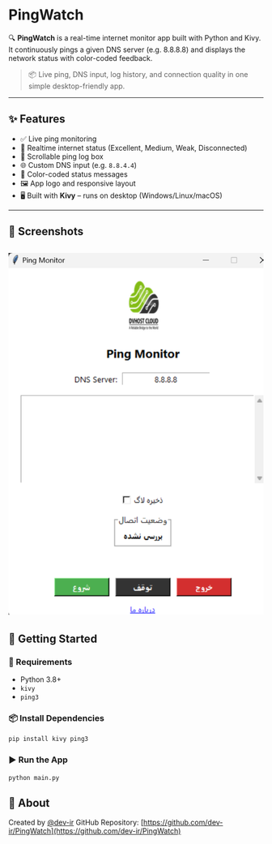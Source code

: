 # PingWatch

🔍 **PingWatch** is a real-time internet monitor app built with Python and Kivy. It continuously pings a given DNS server (e.g. 8.8.8.8) and displays the network status with color-coded feedback.

> 📦 Live ping, DNS input, log history, and connection quality in one simple desktop-friendly app.

---

## ✨ Features

- ✅ Live ping monitoring
- 🎯 Realtime internet status (Excellent, Medium, Weak, Disconnected)
- 🧾 Scrollable ping log box
- 🌐 Custom DNS input (e.g. `8.8.4.4`)
- 🎨 Color-coded status messages
- 🖼️ App logo and responsive layout
- 🖥️ Built with **Kivy** – runs on desktop (Windows/Linux/macOS)

---

## 📸 Screenshots
![PingWatch Screenshot](https://github.com/dev-ir/PingWatch/blob/master/screenshot.png?raw=true)
---

## 🚀 Getting Started

### 🐍 Requirements

- Python 3.8+
- `kivy`
- `ping3`

### 📦 Install Dependencies

```bash
pip install kivy ping3
````

### ▶️ Run the App

```bash
python main.py
```

## 📣 About

Created by [@dev-ir](https://github.com/dev-ir)
GitHub Repository: [https://github.com/dev-ir/PingWatch](https://github.com/dev-ir/PingWatch)